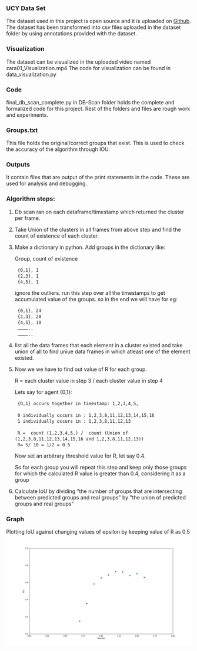### UCY Data Set 

The dataset used in this project is open source and it is uploaded on [Github](https://github.com/crowdbotp/OpenTraj/tree/master/datasets/UCY/zara01). The dataset has been transformed into csv files uploaded in the dataset folder by using annotations provided with the dataset.

### Visualization

The dataset can be visualized in the uploaded video named zara01_Visualization.mp4
The code for visualization can be found in data_visualization.py

### Code 

final_db_scan_complete.py in DB-Scan folder holds the complete and formalized code for this project. Rest of the folders and files are rough work and experiments.

### Groups.txt

This file holds the original/correct groups that exist. This is used to check the accuracy of the algorithm through IOU.

### Outputs

It contain files that are output of the print statements in the code. These are used for analysis and debugging.

### Algorithm steps:

1. Db scan ran on each dataframe/timestamp which returned the cluster per frame. 

2. Take Union of the clusters in all frames from above step and find the count of existence of each cluster.

3. Make a dictionary in python. Add groups in the dictionary like:

	Group, count of existence

		{0,1}, 1    
		{2,3}, 1    
		{4,5}, 1    

	ignore the outliers. run this step over all the timestamps to get accumulated value of the groups. so in the end we will have for eg:

		{0,1}, 24    
		{2,3}, 20    
		{4,5}, 10    
		…………..
		…………..

4. list all the data frames that each element in a cluster existed and take union of all to find uniue data frames in which atleast one of the element existed.
   

5. Now we we have to find out value of R for each group.
	
	R =  	each cluster value in step 3 / each cluster value in step 4

	Lets say for agent {0,1}:
		
		{O,1} occurs together in timestamp: 1,2,3,4,5,
		
		0 individually occurs in : 1,2,3,8,11,12,13,14,15,16
		1 individually occurs in : 1,2,3,8,11,12,13

    	R =  count (1,2,3,4,5,) /  count (Union of (1,2,3,8,11,12,13,14,15,16 and 1,2,3,8,11,12,13))
		R= 5/ 10 = 1/2 = 0.5


	Now set an arbitrary threshold value for R, let say 0.4. 

	So for each group you will repeat this step and keep only those groups for which the calculated R value is greater than 0.4, considering it as a group


5. Calculate IoU by dividing "the number of groups that are intersecting between predicted groups and real groups" by "the union of predicted groups and real groups"


### Graph

Plotting IoU against changing values of epsilon by keeping value of R as 0.5
![alt text](Epsilon_Vs_Iou.png)
